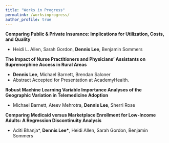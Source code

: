 ```yaml
---
title: "Works in Progress"
permalink: /worksinprogress/
author_profile: true
---
```


**Comparing Public & Private Insurance: Implications for Utilization, Costs, and Quality**
- Heidi L. Allen, Sarah Gordon, **Dennis Lee**, Benjamin Sommers 

**The Impact of Nurse Practitioners and Physicians’ Assistants on Buprenorphine Access in Rural Areas**
- **Dennis Lee**, Michael Barnett, Brendan Saloner 
- Abstract Accepted for Presentation at AcademyHealth.

**Robust Machine Learning Variable Importance Analyses of the Geographic Variation in Telemedicine Adoption**
- Michael Barnett, Ateev Mehrotra, **Dennis Lee**, Sherri Rose

**Comparing Medicaid versus Marketplace Enrollment for Low-Income Adults: A Regression Discontinuity Analysis**
 - Aditi Bhanja\*, **Dennis Lee\***, Heidi Allen, Sarah Gordon, Benjamin Sommers  

